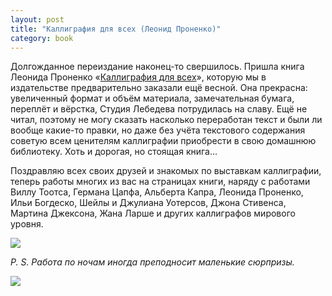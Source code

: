 ```yaml
---
layout: post
title: "Каллиграфия для всех (Леонид Проненко)"
category: book
---
```

Долгожданное переиздание наконец-то свершилось. Пришла книга Леонида Проненко «[Каллиграфия для всех](https://www.artlebedev.ru/everything/izdal/kalligrafia-dlya-vseh/)», которую мы в издательстве предварительно заказали ещё весной. Она прекрасна: увеличенный формат и объём материала, замечательная бумага, переплёт и вёрстка, Студия Лебедева потрудилась на славу. Ещё не читал, поэтому не могу сказать насколько переработан текст и были ли вообще какие-то правки, но даже без учёта текстового содержания советую всем ценителям каллиграфии приобрести в свою домашнюю библиотеку. Хоть и дорогая, но стоящая книга...

Поздравляю всех своих друзей и знакомых по выставкам каллиграфии, теперь работы многих из вас на страницах книги, наряду с работами Виллу Тоотса, Германа Цапфа, Альберта Капра, Леонида Проненко, Ильи Богдеско, Шейлы и Джулиана Уотерсов, Джона Стивенса, Мартина Джексона, Жана Ларше и других каллиграфов мирового уровня.

![](https://pics.livejournal.com/quillcraft/pic/001g1wke)

*P. S. Работа по ночам иногда преподносит маленькие сюрпризы.*

![](https://pics.livejournal.com/quillcraft/pic/001g3040)
